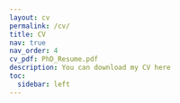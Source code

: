 ```yaml
---
layout: cv
permalink: /cv/
title: CV
nav: true
nav_order: 4
cv_pdf: PhD_Resume.pdf
description: You can download my CV here 
toc:
  sidebar: left
---
```

